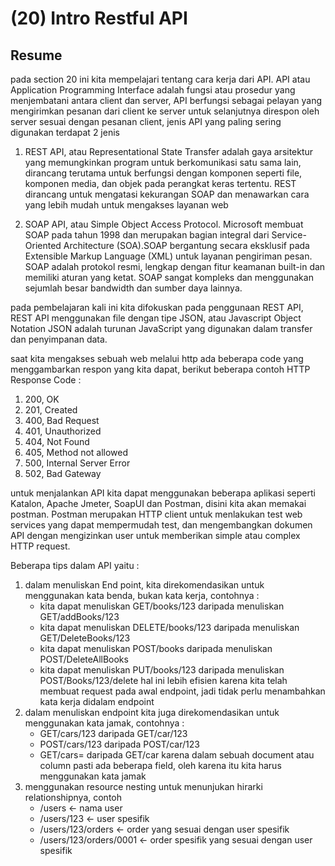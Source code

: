 # **(20) Intro Restful API**

## **Resume**
pada section 20 ini kita mempelajari tentang cara kerja dari API. API atau Application Programming Interface adalah fungsi atau prosedur yang menjembatani antara client dan server, API berfungsi sebagai pelayan yang mengirimkan pesanan dari client ke server untuk selanjutnya direspon oleh server sesuai dengan pesanan client, jenis API yang paling sering digunakan terdapat 2 jenis

1. REST API, atau Representational State Transfer adalah gaya arsitektur yang memungkinkan program untuk berkomunikasi satu sama lain, dirancang terutama untuk berfungsi dengan komponen seperti file, komponen media, dan objek pada perangkat keras tertentu. REST dirancang untuk mengatasi kekurangan SOAP dan menawarkan cara yang lebih mudah untuk mengakses layanan web

2. SOAP API, atau Simple Object Access Protocol. Microsoft membuat SOAP pada tahun 1998 dan merupakan bagian integral dari Service-Oriented Architecture (SOA).SOAP bergantung secara eksklusif pada Extensible Markup Language (XML) untuk layanan pengiriman pesan. SOAP adalah protokol resmi, lengkap dengan fitur keamanan built-in dan memiliki aturan yang ketat. SOAP sangat kompleks dan menggunakan sejumlah besar bandwidth dan sumber daya lainnya.

pada pembelajaran kali ini kita difokuskan pada penggunaan REST API, REST API menggunakan file dengan tipe JSON, atau Javascript Object Notation JSON adalah turunan JavaScript yang digunakan dalam transfer dan penyimpanan data.

saat kita mengakses sebuah web melalui http ada beberapa code yang menggambarkan respon yang kita dapat, berikut beberapa contoh HTTP Response Code :
1. 200, OK
2. 201, Created
3. 400, Bad Request
4. 401, Unauthorized
5. 404, Not Found
6. 405, Method not allowed
7. 500, Internal Server Error
8. 502, Bad Gateway 

untuk menjalankan API kita dapat menggunakan beberapa aplikasi seperti Katalon, Apache Jmeter, SoapUI dan Postman, disini kita akan memakai postman. Postman merupakan HTTP client untuk menlakukan test web services yang dapat mempermudah test, dan mengembangkan dokumen API dengan mengizinkan user untuk memberikan simple atau complex HTTP request.

Beberapa tips dalam API yaitu :

1. dalam menuliskan End point, kita direkomendasikan untuk menggunakan kata benda, bukan kata kerja, contohnya :
    - kita dapat menuliskan GET/books/123 daripada menuliskan GET/addBooks/123
    - kita dapat menuliskan DELETE/books/123 daripada menuliskan GET/DeleteBooks/123
    - kita dapat menuliskan POST/books daripada menuliskan POST/DeleteAllBooks
    - kita dapat menuliskan PUT/books/123 daripada menuliskan POST/Books/123/delete
    hal ini lebih efisien karena kita telah membuat request pada awal endpoint, jadi tidak perlu menambahkan kata kerja didalam endpoint
2. dalam menuliskan endpoint kita juga direkomendasikan untuk menggunakan kata jamak, contohnya :
    - GET/cars/123 daripada GET/car/123
    - POST/cars/123 daripada POST/car/123
    - GET/cars= daripada GET/car
    karena dalam sebuah document atau column pasti ada beberapa field, oleh karena itu kita harus menggunakan kata jamak
3. menggunakan resource nesting untuk menunjukan hirarki relationshipnya, contoh
    - /users <- nama user
    - /users/123 <- user spesifik
    - /users/123/orders <- order yang sesuai dengan user spesifik
    - /users/123/orders/0001 <- order spesifik yang sesuai dengan user spesifik